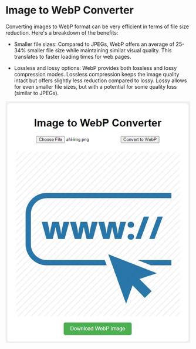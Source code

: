 # Image to WebP Converter
Converting images to WebP format can be very efficient in terms of file size reduction. Here's a breakdown of the benefits:

* Smaller file sizes: Compared to JPEGs, WebP offers an average of 25-34% smaller file size while maintaining similar visual quality. This translates to faster loading times for web pages.

* Lossless and lossy options: WebP provides both lossless and lossy compression modes. Lossless compression keeps the image quality intact but offers slightly less reduction compared to lossy. Lossy allows for even smaller file sizes, but with a potential for some quality loss (similar to JPEGs).

![Image to WebP Converter](https://raw.githubusercontent.com/anhhiblog/ahi/main/image/Image-to-WebP-Converter.webp)
